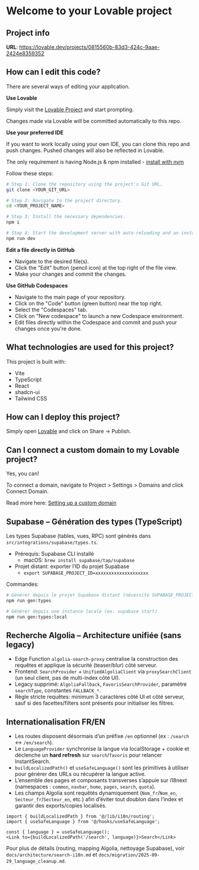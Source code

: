 # Welcome to your Lovable project

## Project info

**URL**: https://lovable.dev/projects/0815560b-83d3-424c-9aae-2424e8359352

## How can I edit this code?

There are several ways of editing your application.

**Use Lovable**

Simply visit the [Lovable Project](https://lovable.dev/projects/0815560b-83d3-424c-9aae-2424e8359352) and start prompting.

Changes made via Lovable will be committed automatically to this repo.

**Use your preferred IDE**

If you want to work locally using your own IDE, you can clone this repo and push changes. Pushed changes will also be reflected in Lovable.

The only requirement is having Node.js & npm installed - [install with nvm](https://github.com/nvm-sh/nvm#installing-and-updating)

Follow these steps:

```sh
# Step 1: Clone the repository using the project's Git URL.
git clone <YOUR_GIT_URL>

# Step 2: Navigate to the project directory.
cd <YOUR_PROJECT_NAME>

# Step 3: Install the necessary dependencies.
npm i

# Step 4: Start the development server with auto-reloading and an instant preview.
npm run dev
```

**Edit a file directly in GitHub**

- Navigate to the desired file(s).
- Click the "Edit" button (pencil icon) at the top right of the file view.
- Make your changes and commit the changes.

**Use GitHub Codespaces**

- Navigate to the main page of your repository.
- Click on the "Code" button (green button) near the top right.
- Select the "Codespaces" tab.
- Click on "New codespace" to launch a new Codespace environment.
- Edit files directly within the Codespace and commit and push your changes once you're done.

## What technologies are used for this project?

This project is built with:

- Vite
- TypeScript
- React
- shadcn-ui
- Tailwind CSS

## How can I deploy this project?

Simply open [Lovable](https://lovable.dev/projects/0815560b-83d3-424c-9aae-2424e8359352) and click on Share -> Publish.

## Can I connect a custom domain to my Lovable project?

Yes, you can!

To connect a domain, navigate to Project > Settings > Domains and click Connect Domain.

Read more here: [Setting up a custom domain](https://docs.lovable.dev/tips-tricks/custom-domain#step-by-step-guide)

## Supabase – Génération des types (TypeScript)

Les types Supabase (tables, vues, RPC) sont générés dans `src/integrations/supabase/types.ts`.

- Prérequis: Supabase CLI installé
  - macOS: `brew install supabase/tap/supabase`
- Projet distant: exporter l’ID du projet Supabase
  - `export SUPABASE_PROJECT_ID=xxxxxxxxxxxxxxxxxxxx`

Commandes:

```bash
# Générer depuis le projet Supabase distant (nécessite SUPABASE_PROJECT_ID)
npm run gen:types

# Générer depuis une instance locale (ex. supabase start)
npm run gen:types:local
```

## Recherche Algolia – Architecture unifiée (sans legacy)

- Edge Function `algolia-search-proxy` centralise la construction des requêtes et applique la sécurité (teaser/blur) côté serveur.
- Frontend: `SearchProvider` + `UnifiedAlgoliaClient` via `proxySearchClient` (un seul client, pas de multi-index côté UI).
- Legacy supprimé: `AlgoliaFallback`, `FavorisSearchProvider`, paramètre `searchType`, constantes `FALLBACK_*`.
- Règle stricte requêtes: minimum 3 caractères côté UI et côté serveur, sauf si des facettes/filters sont présents pour initialiser les filtres.

## Internationalisation FR/EN

- Les routes disposent désormais d’un préfixe `/en` optionnel (ex : `/search` ↔ `/en/search`).
- Le `LanguageProvider` synchronise la langue via localStorage + cookie et déclenche un **hard refresh** sur `search`/`favoris` pour relancer InstantSearch.
- `buildLocalizedPath()` et `useSafeLanguage()` sont les primitives à utiliser pour générer des URLs ou récupérer la langue active.
- L’ensemble des pages et composants transverses s’appuie sur i18next (namespaces : `common`, `navbar`, `home`, `pages`, `search`, `quota`).
- Les champs Algolia sont requêtés dynamiquement (`Nom_fr`/`Nom_en`, `Secteur_fr`/`Secteur_en`, etc.) afin d’éviter tout doublon dans l’index et garantir des exports/copies localisés.

```tsx
import { buildLocalizedPath } from '@/lib/i18n/routing';
import { useSafeLanguage } from '@/hooks/useSafeLanguage';

const { language } = useSafeLanguage();
<Link to={buildLocalizedPath('/search', language)}>Search</Link>
```

Pour plus de détails (routing, mapping Algolia, nettoyage Supabase), voir `docs/architecture/search-i18n.md` et `docs/migration/2025-09-29_language_cleanup.md`.

